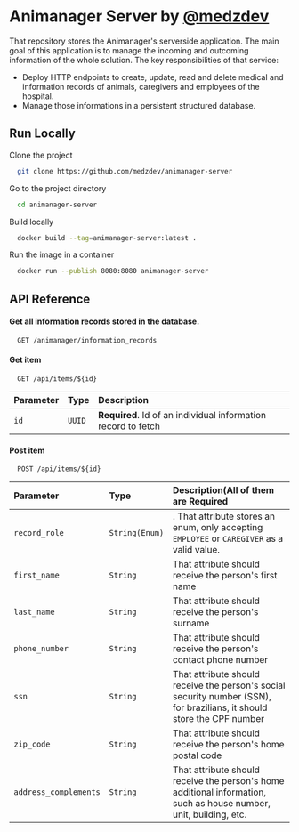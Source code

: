 
# Animanager Server by [@medzdev](https://www.github.com/medzdev)

That repository stores the Animanager's serverside application. The main goal of this application is to manage the incoming and outcoming information of the whole solution.
The key responsibilities of that service:

- Deploy HTTP endpoints to create, update, read and delete medical and information records of animals, caregivers and employees of the hospital.
- Manage those informations in a persistent structured database.



## Run Locally

Clone the project

```bash
  git clone https://github.com/medzdev/animanager-server
```

Go to the project directory

```bash
  cd animanager-server
```

Build locally

```bash
  docker build --tag=animanager-server:latest .
```

Run the image in a container

```bash
  docker run --publish 8080:8080 animanager-server
```


## API Reference

#### Get all information records stored in the database.

```http
  GET /animanager/information_records
```

#### Get item

```http
  GET /api/items/${id}
```

| Parameter | Type     | Description                       |
| :-------- | :------- | :-------------------------------- |
| `id`      | `UUID` | **Required**. Id of an individual information record to fetch |


#### Post item

```http
  POST /api/items/${id}
```

| Parameter | Type     | Description(All of them are **Required**                   |
| :-------- | :------- | :-------------------------------- |
| `record_role`| `String(Enum)` | . That attribute stores an enum, only accepting `EMPLOYEE` or `CAREGIVER` as a valid value. |
| `first_name`| `String` | That attribute should receive the person's first name  |
| `last_name`| `String` | That attribute should receive the person's surname  |
| `phone_number`| `String` | That attribute should receive the person's contact phone number  |
| `ssn`| `String` | That attribute should receive the person's social security number  (SSN), for brazilians, it should store the CPF number  |
| `zip_code`| `String` | That attribute should receive the person's home postal code  |
| `address_complements`| `String` | That attribute should receive the person's home additional information, such as house number, unit, building, etc.  |
